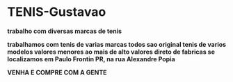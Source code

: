 <h1> <b> 
 TENIS-Gustavao <b> </h1>
<p>trabalho com diversas marcas de tenis </p>
trabalhamos com tenis de varias marcas todos sao original 
tenis de varios modelos valores menores ao mais de alto valores
direto de fabricas 
se localizamos em Paulo Frontin PR, na rua Alexandre Popia 
<p>VENHA E COMPRE COM A GENTE</p>
